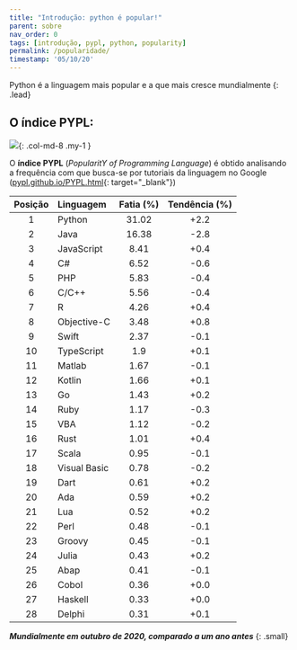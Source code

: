 ```yaml
---
title: "Introdução: python é popular!"
parent: sobre
nav_order: 0
tags: [introdução, pypl, python, popularity]
permalink: /popularidade/
timestamp: '05/10/20'
---
```


Python é a linguagem mais popular e a que mais cresce mundialmente
{: .lead}

## O índice PYPL:

![]({{site.baseurl}}/assets/images/pypl.jpeg){: .col-md-8 .my-1 }

O **índice PYPL** (*PopularitY of Programming Language*) é obtido analisando a frequência com que busca-se por tutoriais da linguagem no Google ([pypl.github.io/PYPL.html](http://pypl.github.io/PYPL.html){: target="\_blank"})

| Posição	| Linguagem |	Fatia (%)	| Tendência (%) |
|:-------:|:--------- |:-----:|:---------:|
| 1 | Python |          31.02  | +2.2  |
| 2 | Java |          16.38  | -2.8  |
| 3 | JavaScript |          8.41  | +0.4  |
| 4 | C# |          6.52  | -0.6  |
| 5 | PHP |          5.83  | -0.4  |
| 6 | C/C++ |          5.56  | -0.4  |
| 7 | R |          4.26  | +0.4  |
| 8 | Objective-C |          3.48  | +0.8  |
| 9 | Swift |          2.37  | -0.1  |
| 10 | TypeScript |          1.9  | +0.1  |
| 11 | Matlab |          1.67  | -0.1  |
| 12 | Kotlin |          1.66  | +0.1  |
| 13 | Go |          1.43  | +0.2  |
| 14 | Ruby |          1.17  | -0.3  |
| 15 | VBA |          1.12  | -0.2  |
| 16 | Rust |          1.01  | +0.4  |
| 17 | Scala |          0.95  | -0.1  |
| 18 | Visual Basic |          0.78  | -0.2  |
| 19 | Dart |          0.61  | +0.2  |
| 20 | Ada |          0.59  | +0.2  |
| 21 | Lua |          0.52  | +0.2  |
| 22 | Perl |          0.48  | -0.1  |
| 23 | Groovy |          0.45  | -0.1  |
| 24 | Julia |          0.43  | +0.2  |
| 25 | Abap |          0.41  | -0.1  |
| 26 | Cobol |          0.36  | +0.0  |
| 27 | Haskell |          0.33  | +0.0  |
| 28 | Delphi |          0.31  | +0.1  |

***Mundialmente em outubro de 2020, comparado a um ano antes***
{: .small}
